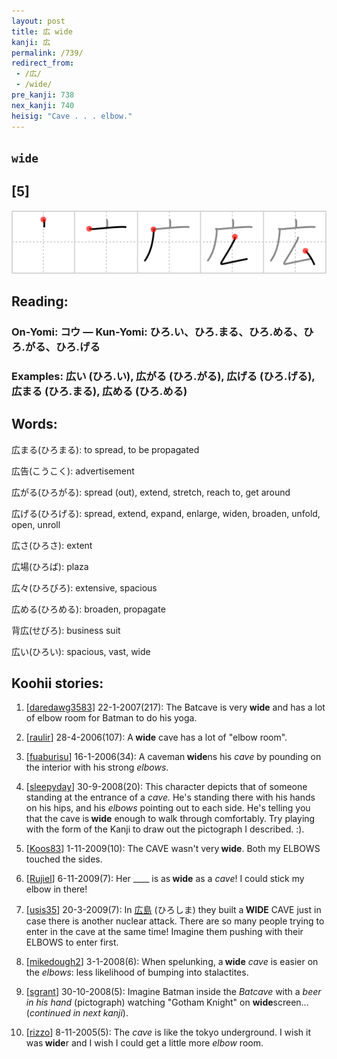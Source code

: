 ```yaml
---
layout: post
title: 広 wide
kanji: 広
permalink: /739/
redirect_from:
 - /広/
 - /wide/
pre_kanji: 738
nex_kanji: 740
heisig: "Cave . . . elbow."
---
```


## `wide`

## [5]

<div class="stroke"><img src="../images/E5BA83.png" /></div>

## Reading:

### On-Yomi: コウ &mdash; Kun-Yomi: ひろ.い、ひろ.まる、ひろ.める、ひろ.がる、ひろ.げる

### Examples: 広い (ひろ.い), 広がる (ひろ.がる), 広げる (ひろ.げる), 広まる (ひろ.まる), 広める (ひろ.める)

## Words:

広まる(ひろまる): to spread, to be propagated

広告(こうこく): advertisement

広がる(ひろがる): spread (out), extend, stretch, reach to, get around

広げる(ひろげる): spread, extend, expand, enlarge, widen, broaden, unfold, open, unroll

広さ(ひろさ): extent

広場(ひろば): plaza

広々(ひろびろ): extensive, spacious

広める(ひろめる): broaden, propagate

背広(せびろ): business suit

広い(ひろい): spacious, vast, wide

## Koohii stories:

1) [<a href="http://kanji.koohii.com/profile/daredawg3583">daredawg3583</a>] 22-1-2007(217): The Batcave is very<strong> wide</strong> and has a lot of elbow room for Batman to do his yoga. 

2) [<a href="http://kanji.koohii.com/profile/raulir">raulir</a>] 28-4-2006(107): A<strong> wide</strong> cave has a lot of &quot;elbow room&quot;. 

3) [<a href="http://kanji.koohii.com/profile/fuaburisu">fuaburisu</a>] 16-1-2006(34): A caveman<strong> wide</strong>ns his <em>cave</em> by pounding on the interior with his strong <em>elbows</em>. 

4) [<a href="http://kanji.koohii.com/profile/sleepyday">sleepyday</a>] 30-9-2008(20): This character depicts that of someone standing at the entrance of a <em>cave.</em> He&#039;s standing there with his hands on his hips, and his <em>elbows</em> pointing out to each side. He&#039;s telling you that the cave is<strong> wide</strong> enough to walk through comfortably. Try playing with the form of the Kanji to draw out the pictograph I described. :). 

5) [<a href="http://kanji.koohii.com/profile/Koos83">Koos83</a>] 1-11-2009(10): The CAVE wasn&#039;t very<strong> wide</strong>. Both my ELBOWS touched the sides. 

6) [<a href="http://kanji.koohii.com/profile/Rujiel">Rujiel</a>] 6-11-2009(7): Her ____ is as<strong> wide</strong> as a <em>cave</em>! I could stick my elbow in there! 

7) [<a href="http://kanji.koohii.com/profile/usis35">usis35</a>] 20-3-2009(7): In   <a href="http://jisho.org/kanji/details/広島">広島</a>   (ひろしま) they built a<strong> WIDE</strong> CAVE just in case there is another nuclear attack. There are so many people trying to enter in the cave at the same time! Imagine them pushing with their ELBOWS to enter first. 

8) [<a href="http://kanji.koohii.com/profile/mikedough2">mikedough2</a>] 3-1-2008(6): When spelunking, a<strong> wide</strong> <em>cave</em> is easier on the <em>elbows</em>: less likelihood of bumping into stalactites. 

9) [<a href="http://kanji.koohii.com/profile/sgrant">sgrant</a>] 30-10-2008(5): Imagine Batman inside the <em>Batcave</em> with a <em>beer in his hand</em> (pictograph) watching &quot;Gotham Knight&quot; on <strong>wide</strong>screen... (<em>continued in next kanji</em>). 

10) [<a href="http://kanji.koohii.com/profile/rizzo">rizzo</a>] 8-11-2005(5): The <em>cave</em> is like the tokyo underground. I wish it was<strong> wide</strong>r and I wish I could get a little more <em>elbow</em> room. 
